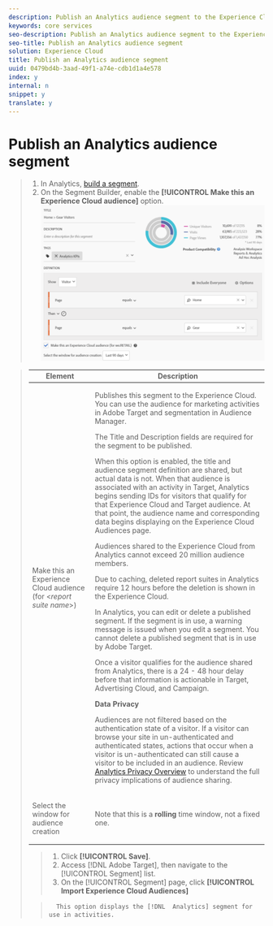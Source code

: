 ```yaml
---
description: Publish an Analytics audience segment to the Experience Cloud and to Adobe Target, for audience marketing activities.
keywords: core services
seo-description: Publish an Analytics audience segment to the Experience Cloud and to Adobe Target, for audience marketing activities.
seo-title: Publish an Analytics audience segment
solution: Experience Cloud
title: Publish an Analytics audience segment
uuid: 0479bd4b-3aad-49f1-a74e-cdb1d1a4e578
index: y
internal: n
snippet: y
translate: y
---
```


# Publish an Analytics audience segment


>1. In Analytics, [ build a segment](https://marketing.adobe.com/resources/help/en_US/analytics/segment/seg_build.html).
>1. On the Segment Builder, enable the **[!UICONTROL  Make this an Experience Cloud audience]** option.
>   ![](assets/ec_audience_example.png) 



><table id="table_1830C54F8B0C4FB094F30929DEAE01EB"> 
 <thead> 
  <tr> 
   <th colname="col1" class="entry"> Element </th> 
   <th colname="col2" class="entry"> Description </th> 
  </tr> 
 </thead>
 <tbody> 
  <tr> 
   <td colname="col1"> <p>Make this an Experience Cloud audience (for &lt;<i>report suite name</i>&gt;) </p> </td> 
   <td colname="col2"> <p> Publishes this segment to the Experience Cloud. You can use the audience for marketing activities in <span class="keyword"> Adobe Target</span> and segmentation in <span class="keyword"> Audience Manager</span>. </p> <p>The <span class="uicontrol"> Title</span> and <span class="uicontrol"> Description</span> fields are required for the segment to be published. </p> <p>When this option is enabled, the title and audience segment definition are shared, but actual data is not. When that audience is associated with an activity in <span class="keyword"> Target</span>, <span class="keyword"> Analytics</span> begins sending IDs for visitors that qualify for that <span class="keyword"> Experience Cloud</span> and <span class="keyword"> Target</span> audience. At that point, the audience name and corresponding data begins displaying on the <span class="wintitle"> Experience Cloud Audiences</span> page. </p> <p>Audiences shared to the <span class="keyword"> Experience Cloud</span> from <span class="keyword"> Analytics</span> cannot exceed 20 million audience members. </p> <p>Due to caching, deleted report suites in Analytics require 12 hours before the deletion is shown in the Experience Cloud. </p> <p>In <span class="keyword"> Analytics</span>, you can edit or delete a published segment. If the segment is in use, a warning message is issued when you edit a segment. You cannot delete a published segment that is in use by <span class="keyword"> Adobe Target</span>. </p> <p>Once a visitor qualifies for the audience shared from <span class="keyword"> Analytics</span>, there is a 24 - 48 hour delay before that information is actionable in <span class="keyword"> Target</span>, <span class="keyword"> Advertising Cloud</span>, and <span class="keyword"> Campaign</span>. </p> <p><b> Data Privacy</b> </p> <p>Audiences are not filtered based on the authentication state of a visitor. If a visitor can browse your site in un-authenticated and authenticated states, actions that occur when a visitor is un-authenticated can still cause a visitor to be included in an audience. Review <a href="https://marketing.adobe.com/resources/help/en_US/reference/?f=c_Privacy_Overview" format="https" scope="external"> Analytics Privacy Overview</a> to understand the full privacy implications of audience sharing. </p> </td> 
  </tr> 
  <tr> 
   <td colname="col1"> <p>Select the window for audience creation </p> </td> 
   <td colname="col2"> <p>Note that this is a <b>rolling</b> time window, not a fixed one. </p> </td> 
  </tr> 
 </tbody> 
</table>

>
>1. Click **[!UICONTROL  Save]**.
>1. Access [!DNL  Adobe Target], then navigate to the [!UICONTROL  Segment] list.
>1. On the [!UICONTROL  Segment] page, click **[!UICONTROL  Import Experience Cloud Audiences]**

>       This option displays the [!DNL  Analytics] segment for use in activities. 
